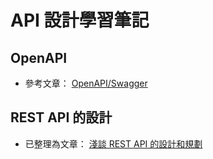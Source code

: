 # API 設計學習筆記

## OpenAPI

* 參考文章： [OpenAPI/Swagger](https://help.coding.net/docs/document/api/import/openapi.html)

## REST API 的設計

* 已整理為文章： [淺談 REST API 的設計和規劃](https://marco79423.net/articles/%E6%B7%BA%E8%AB%87-rest-api-%E7%9A%84%E8%A8%AD%E8%A8%88%E5%92%8C%E8%A6%8F%E5%8A%83/)
